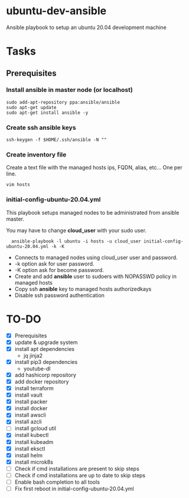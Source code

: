 # ubuntu-dev-ansible
Ansible playbook to setup an ubuntu 20.04 development machine

# Tasks

## Prerequisites

### Install ansible in master node (or localhost)

    sudo add-apt-repository ppa:ansible/ansible
    sudo apt-get update
    sudo apt-get install ansible -y

### Create ssh ansible keys

    ssh-keygen -f $HOME/.ssh/ansible -N ""

### Create inventory file

Create a text file with the managed hosts ips, FQDN, alias, etc... One per line.

    vim hosts

### initial-config-ubuntu-20.04.yml

This playbook setups managed nodes to be administrated from ansible master.

You may have to change **cloud_user** with your sudo user.

      ansible-playbook -l ubuntu -i hosts -u cloud_user initial-config-ubuntu-20.04.yml -k -K

- Connects to managed nodes using cloud_user user and password.
- -k option ask for user password.
- -K option ask for become password.
- Create and add **ansible** user to sudoers with NOPASSWD policy in managed hosts
- Copy ssh **ansible** key to managed hosts authorizedkays
- Disable ssh password authentication

# TO-DO
- [X] Prerequisites
- [X] update & upgrade system
- [X] install apt dependencies
    - jq jinja2
- [X] install pip3 dependencies
    - youtube-dl
- [X] add hashicorp repository
- [X] add docker repository
- [X] install terraform
- [X] install vault
- [X] install packer
- [X] install docker
- [X] install awscli
- [X] install azcli
- [ ] install gcloud util
- [X] install kubectl
- [X] install kubeadm
- [X] install eksctl
- [X] install helm
- [X] install microk8s
- [ ] Check if cmd installations are present to skip steps
- [ ] Check if cmd installations are up to date to skip steps
- [ ] Enable bash completion to all tools
- [ ] Fix first reboot in initial-config-ubuntu-20.04.yml
